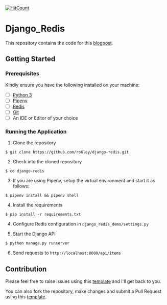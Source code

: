 [![HitCount](http://hits.dwyl.io/ro6ley/django-redis.svg)](http://hits.dwyl.io/ro6ley/django-redis)

# Django_Redis

This repository contains the code for this [blogpost]().

## Getting Started

### Prerequisites

Kindly ensure you have the following installed on your machine:

- [ ] [Python 3](https://realpython.com/installing-python/)
- [ ] [Pipenv](https://pipenv.readthedocs.io/en/latest/#install-pipenv-today)
- [ ] [Redis](https://redis.io/download)
- [ ] [Git]()
- [ ] An IDE or Editor of your choice

### Running the Application

1. Clone the repository
```
$ git clone https://github.com/ro6ley/django-redis.git
```

2. Check into the cloned repository
```
$ cd django-redis
```

3. If you are using Pipenv, setup the virtual environment and start it as follows:
```
$ pipenv install && pipenv shell
```

4. Install the requirements
```
$ pip install -r requirements.txt
```

4. Configure Redis configuration in `django_redis_demo/settings.py`

5. Start the Django API
```
$ python manage.py runserver
```

6. Send requests to `http://localhost:8000/api/items`

## Contribution

Please feel free to raise issues using this [template](./.github/ISSUE_TEMPLATE.md) and I'll get back to you.

You can also fork the repository, make changes and submit a Pull Request using this [template](./.github/PULL_REQUEST_TEMPLATE.md).

